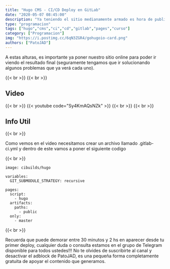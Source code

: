 ```yaml
---
title: "Hugo CMS - CI/CD Deploy en GitLab"
date: "2020-05-07 08:45:00"
description: "Ya teniendo el sitio medianamente armado es hora de publicarlo para ir viendolo online..."
type: "programacion"
tags: ["hugo","cms","ci","cd","gitlab","pages","curso"]
category: ["Programacion"]
img: "https://i.postimg.cc/6qN3ZGR4/gohugoio-card.png"
authors: ["PatoJAD"]
---
```


A estas alturas, es importante ya poner nuestro sitio online para poder ir viendo el resultado final (seguramente tengamos que ir solucionando algunos problemas que ya verá cada uno).

{{< br >}}
{{< br >}}

## Video

{{< br >}}
{{< youtube code="Sy4KmAQsNZk" >}}
{{< br >}}
{{< br >}}

## Info Util

{{< br >}}

Como vemos en el video necesitamos crear un archivo llamado .gitlab-ci.yml y dentro de este vamos a poner el siguiente codigo

{{< br >}}

    image: cibuilds/hugo

    variables:
      GIT_SUBMODULE_STRATEGY: recursive

    pages:
      script:
        - hugo
      artifacts:
        paths:
          - public
      only:
        - master

{{< br >}}

Recuerda que puede demorar entre 30 minutos y 2 hs en aparecer desde tu primer deploy, cualquier duda o consulta estamos en el grupo de Telegram disponible para todos ustedes!!! No te olvides de suscribirte al canal y desactivar el adblock de PatoJAD, es una pequeña forma completamente gratuita de apoyar el contenido que generamos.
